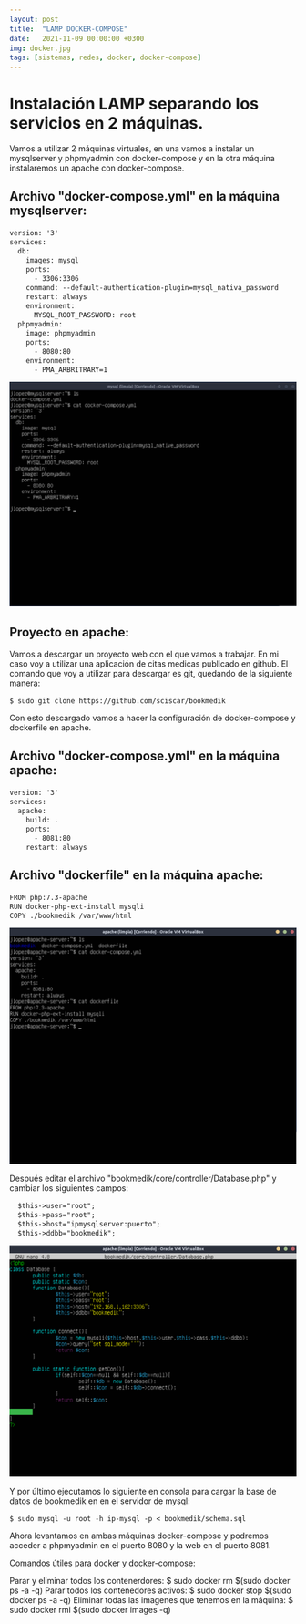 ```yaml
---
layout: post
title:  "LAMP DOCKER-COMPOSE"
date:   2021-11-09 00:00:00 +0300
img: docker.jpg
tags: [sistemas, redes, docker, docker-compose]
---
```

# Instalación LAMP separando los servicios en 2 máquinas.

Vamos a utilizar 2 máquinas virtuales, en una vamos a instalar un mysqlserver y phpmyadmin con docker-compose y en la otra máquina instalaremos un apache con docker-compose.

## Archivo "docker-compose.yml" en la máquina mysqlserver:

```code
version: '3'
services:
  db:
    images: mysql
    ports:
      - 3306:3306
    command: --default-authentication-plugin=mysql_nativa_password
    restart: always
    environment:
      MYSQL_ROOT_PASSWORD: root
  phpmyadmin:
    image: phpmyadmin
    ports:
      - 8080:80
    environment:
      - PMA_ARBRITRARY=1
```

![name-of-you-image](https://github.com/jloopez/jloopez.github.io/blob/master/assets/img/mysql.jpg?raw=true)

## Proyecto en apache:

Vamos a descargar un proyecto web con el que vamos a trabajar. En mi caso voy a utilizar una aplicación de citas medicas publicado en github. El comando que voy a utilizar para descargar es git, quedando de la siguiente manera:

```code
$ sudo git clone https://github.com/sciscar/bookmedik
```
Con esto descargado vamos a hacer la configuración de docker-compose y dockerfile en apache.

## Archivo "docker-compose.yml" en la máquina apache:

```code
version: '3'
services:
  apache:
    build: .
    ports:
      - 8081:80
    restart: always
```

## Archivo "dockerfile" en la máquina apache:

```code
FROM php:7.3-apache
RUN docker-php-ext-install mysqli
COPY ./bookmedik /var/www/html
```

![docker](assets/img/apache.png)

Después editar el archivo "bookmedik/core/controller/Database.php" y cambiar los siguientes campos:

```code
  $this->user="root";
  $this->pass="root";
  $this->host="ipmysqlserver:puerto";
  $this->ddbb="bookmedik";
```

![database](assets/img/databasephp.png)

Y por último ejecutamos lo siguiente en consola para cargar la base de datos de bookmedik en en el servidor de mysql:

```code
$ sudo mysql -u root -h ip-mysql -p < bookmedik/schema.sql
```

Ahora levantamos en ambas máquinas docker-compose y podremos acceder a phpmyadmin en el puerto 8080 y la web en el puerto 8081.

Comandos útiles para docker y docker-compose:

Parar y eliminar todos los contenerdores: $ sudo docker rm $(sudo docker ps -a -q)
Parar todos los contenedores activos: $ sudo docker stop $(sudo docker ps -a -q)
Eliminar todas las imagenes que tenemos en la máquina: $ sudo docker rmi $(sudo docker images -q)


